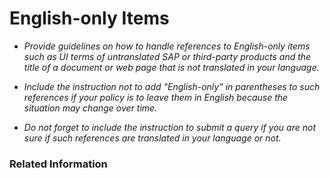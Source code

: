 # English-only Items

* *Provide guidelines on how to handle references to English-only items such as UI terms of untranslated SAP or third-party products and the title of a document or web page that is not translated in your language.*

* *Include the instruction not to add "English-only" in parentheses to such references if your policy is to leave them in English because the situation may change over time.*

* *Do not forget to include the instruction to submit a query if you are not sure if such references are translated in your language or not.*

### Related Information
